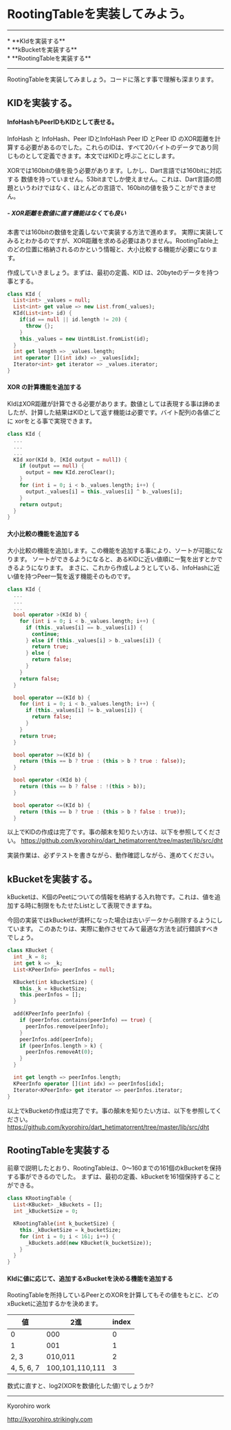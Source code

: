 # RootingTableを実装してみよう。
<hr>
* **KIdを実装する**
<br>
* **kBucketを実装する**
<br>
* **RootingTableを実装する**
<br>
<hr>

RootingTableを実装してみましょう。コードに落とす事で理解も深まります。

## KIDを実装する。

#### InfoHashもPeerIDもKIDとして表せる。
InfoHash と InfoHash、Peer IDとInfoHash Peer ID とPeer ID のXOR距離を計算する必要があるのでした。これらのIDは、すべて20バイトのデータであり同じものとして定義できます。本文ではKIDと呼ぶことにします。

XORでは160bitの値を扱う必要があります。しかし、Dart言語では160bitに対応する
数値を持っていません。53bitまでしか使えません。これは、Dart言語の問題というわけではなく、ほとんどの言語で、160bitの値を扱うことができません。

##### - XOR距離を数値に直す機能はなくても良い
本書では160bitの数値を定義しないで実装する方法で進めます。
実際に実装してみるとわかるのですが、XOR距離を求める必要はありません。RootingTable上のどの位置に格納されるのかという情報と、大小比較する機能が必要になります。


作成していきましょう。まずは、最初の定義、KID は、20byteのデータを持つ事とする。


```dart
class KId {
  List<int> _values = null;
  List<int> get value => new List.from(_values);
  KId(List<int> id) {
    if(id == null || id.length != 20) {
      throw {};
    }
    this._values = new Uint8List.fromList(id);
  }
  int get length => _values.length;
  int operator [](int idx) => _values[idx];
  Iterator<int> get iterator => _values.iterator;
}
```

#### XOR の計算機能を追加する

KIdはXOR距離が計算できる必要があります。数値としては表現する事は諦めましたが、計算した結果はKIDとして返す機能は必要です。バイト配列の各値ごとに xorをとる事で実現できます。

```dart
class KId {
  ...
  ...
  ...
  KId xor(KId b, [KId output = null]) {
    if (output == null) {
      output = new KId.zeroClear();
    }
    for (int i = 0; i < b._values.length; i++) {
      output._values[i] = this._values[i] ^ b._values[i];
    }
    return output;
  }
}
```

#### 大小比較の機能を追加する
大小比較の機能を追加します。この機能を追加する事により、ソートが可能になります。
ソートができるようになると、あるKIDに近い値順に一覧を出すとかできるようになります。
まさに、これから作成しようとしている、InfoHashに近い値を持つPeer一覧を返す機能そのものです。

```dart
class KId {
  ...
  ...
  ...
  bool operator >(KId b) {
    for (int i = 0; i < b._values.length; i++) {
      if (this._values[i] == b._values[i]) {
        continue;
      } else if (this._values[i] > b._values[i]) {
        return true;
      } else {
        return false;
      }
    }
    return false;
  }

  bool operator ==(KId b) {
    for (int i = 0; i < b._values.length; i++) {
      if (this._values[i] != b._values[i]) {
        return false;
      }
    }
    return true;
  }

  bool operator >=(KId b) {
    return (this == b ? true : (this > b ? true : false));
  }

  bool operator <(KId b) {
    return (this == b ? false : !(this > b));
  }

  bool operator <=(KId b) {
    return (this == b ? true : (this > b ? false : true));
  }

```

以上でKIDの作成は完了です。事の顛末を知りたい方は、以下を参照してください。
https://github.com/kyorohiro/dart_hetimatorrent/tree/master/lib/src/dht

実装作業は、必ずテストを書きながら、動作確認しながら、進めてください。

## kBucketを実装する。
kBucketは、K個のPeetについての情報を格納する入れ物です。これは、値を追加する時に制限をもたせたListとして表現できますね。

今回の実装ではkBucketが満杯になった場合は古いデータから削除するようにしています。
このあたりは、実際に動作させてみて最適な方法を試行錯誤すべきでしょう。

```dart
class KBucket {
  int _k = 8;
  int get k => _k;
  List<KPeerInfo> peerInfos = null;

  KBucket(int kBucketSize) {
    this._k = kBucketSize;
    this.peerInfos = [];
  }

  add(KPeerInfo peerInfo) {
    if (peerInfos.contains(peerInfo) == true) {
      peerInfos.remove(peerInfo);
    }
    peerInfos.add(peerInfo);
    if (peerInfos.length > k) {
      peerInfos.removeAt(0);
    }
  }

  int get length => peerInfos.length;
  KPeerInfo operator [](int idx) => peerInfos[idx];
  Iterator<KPeerInfo> get iterator => peerInfos.iterator;
}

```

以上でkBucketの作成は完了です。事の顛末を知りたい方は、以下を参照してください。
https://github.com/kyorohiro/dart_hetimatorrent/tree/master/lib/src/dht



## RootingTableを実装する
前章で説明したとおり、RootingTableは、0〜160までの161個のkBucketを保持する事ができるのでした。
まずは、最初の定義、kBucketを161個保持することができる。

```dart
class KRootingTable {
  List<KBucket> _kBuckets = [];
  int _kBucketSize = 0;

  KRootingTable(int k_bucketSize) {
    this._kBucketSize = k_bucketSize;
    for (int i = 0; i < 161; i++) {
      _kBuckets.add(new KBucket(k_bucketSize));
    }
  }
}
```


#### KIdに値に応じて、追加するxBucketを決める機能を追加する

RootingTableを所持しているPeerとのXORを計算してもその値をもとに、どのxBucketに追加するかを決めます。

| 値 |2進|index |
| -- |--|-- |
| 0 | 000 | 0 |
| 1 | 001 | 1 |
| 2, 3 | 010,011 | 2 |
| 4, 5, 6, 7 | 100,101,110,111|3|

数式に直すと、log2(XORを数値化した値)でしょうか?




-------
Kyorohiro work

http://kyorohiro.strikingly.com
